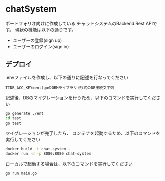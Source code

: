 # chatSystem

ポートフォリオ向けに作成している
チャットシステムのBackend Rest APIです。
現状の機能は以下の通りです。

- ユーザーの登録(sign up)
- ユーザーのログイン(sign in)


## デプロイ

.envファイルを作成し、以下の通りに記述を行なってください

```.nev
TIDB_ACC_KEY=ent(goのORMライブラリ)形式のDB接続文字列
```
記述後、DBのマイグレーションを行うため、以下のコマンドを実行してください

```bash
go generate ./ent
cd test
go test
```
マイグレーションが完了したら、
コンテナを起動するため、以下のコマンドを実行してください

```bash
docker build -t chat-system .
docker run -d -p 8080:8080 chat-system
```

ローカルで起動する場合は、以下のコマンドを実行してください

```bash
go run main.go
```
